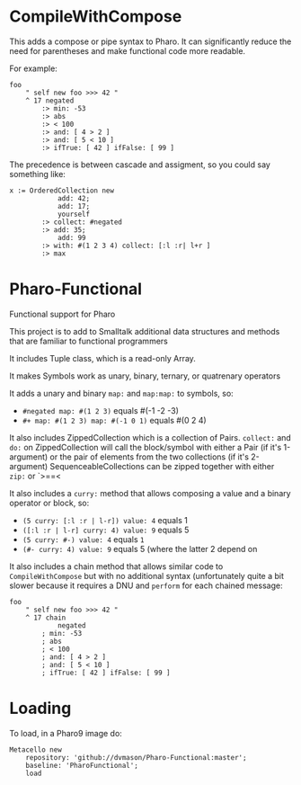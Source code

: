 # CompileWithCompose
This adds a compose or pipe syntax to Pharo. It can significantly
reduce the need for parentheses and make functional code more readable.

For example:
```smalltalk
foo
	" self new foo >>> 42 "
	^ 17 negated
		:> min: -53
		:> abs
		:> < 100
		:> and: [ 4 > 2 ]
		:> and: [ 5 < 10 ]
		:> ifTrue: [ 42 ] ifFalse: [ 99 ]
```
The precedence is between cascade and assigment, so you could say
something like:
```smalltalk
x := OrderedCollection new
			add: 42;
			add: 17;
			yourself
        :> collect: #negated
        :> add: 35;
        	add: 99
        :> with: #(1 2 3 4) collect: [:l :r| l+r ]
        :> max
```
# Pharo-Functional
Functional support for Pharo

This project is to add to Smalltalk additional data structures and methods that are familiar to functional programmers

It includes Tuple class, which is a read-only Array.

It makes Symbols work as unary, binary, ternary, or quatrenary operators

It adds a unary and binary `map:` and `map:map:` to symbols, so:
 + `#negated map: #(1 2 3)` equals #(-1 -2 -3)
 + `#+ map: #(1 2 3) map: #(-1 0 1)` equals #(0 2 4)

It also includes ZippedCollection which is a collection of Pairs.
`collect:` and `do:` on ZippedCollection will call the block/symbol with either a Pair (if it's 1-argument) or the pair of elements from the two collections (if it's 2-argument)
SequenceableCollections can be zipped together with either `zip:` or `>==<

It also includes a `curry:` method that allows composing a value and a binary operator or block, so:
 + `(5 curry: [:l :r | l-r]) value: 4` equals 1
 + `([:l :r | l-r] curry: 4) value: 9` equals 5
 + `(5 curry: #-) value: 4` equals `1`
 + `(#- curry: 4) value: 9` equals 5
(where the latter 2 depend on 

It also includes a chain method that allows similar code to `CompileWithCompose` but with no additional syntax (unfortunately quite a bit slower because it requires a DNU and `perform` for each chained message:
```smalltalk
foo
	" self new foo >>> 42 "
	^ 17 chain 
	        negated
		; min: -53
		; abs
		; < 100
		; and: [ 4 > 2 ]
		; and: [ 5 < 10 ]
		; ifTrue: [ 42 ] ifFalse: [ 99 ]
```

# Loading
To load, in a Pharo9 image do:
```smalltalk
Metacello new
	repository: 'github://dvmason/Pharo-Functional:master';
	baseline: 'PharoFunctional';
	load
```
